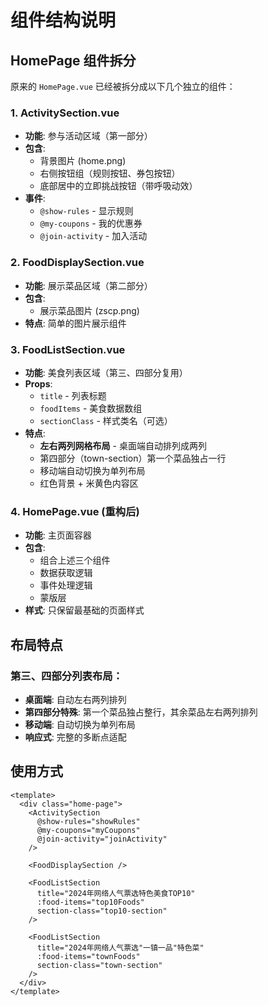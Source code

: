 # 组件结构说明

## HomePage 组件拆分

原来的 `HomePage.vue` 已经被拆分成以下几个独立的组件：

### 1. ActivitySection.vue
- **功能**: 参与活动区域（第一部分）
- **包含**: 
  - 背景图片 (home.png)
  - 右侧按钮组（规则按钮、券包按钮）
  - 底部居中的立即挑战按钮（带呼吸动效）
- **事件**: 
  - `@show-rules` - 显示规则
  - `@my-coupons` - 我的优惠券
  - `@join-activity` - 加入活动

### 2. FoodDisplaySection.vue
- **功能**: 展示菜品区域（第二部分）
- **包含**: 
  - 展示菜品图片 (zscp.png)
- **特点**: 简单的图片展示组件

### 3. FoodListSection.vue
- **功能**: 美食列表区域（第三、四部分复用）
- **Props**:
  - `title` - 列表标题
  - `foodItems` - 美食数据数组
  - `sectionClass` - 样式类名（可选）
- **特点**: 
  - **左右两列网格布局** - 桌面端自动排列成两列
  - 第四部分（town-section）第一个菜品独占一行
  - 移动端自动切换为单列布局
  - 红色背景 + 米黄色内容区

### 4. HomePage.vue (重构后)
- **功能**: 主页面容器
- **包含**: 
  - 组合上述三个组件
  - 数据获取逻辑
  - 事件处理逻辑
  - 蒙版层
- **样式**: 只保留最基础的页面样式

## 布局特点

### 第三、四部分列表布局：
- **桌面端**: 自动左右两列排列
- **第四部分特殊**: 第一个菜品独占整行，其余菜品左右两列排列
- **移动端**: 自动切换为单列布局
- **响应式**: 完整的多断点适配

## 使用方式

```vue
<template>
  <div class="home-page">
    <ActivitySection 
      @show-rules="showRules"
      @my-coupons="myCoupons"
      @join-activity="joinActivity"
    />
    
    <FoodDisplaySection />
    
    <FoodListSection 
      title="2024年网络人气票选特色美食TOP10"
      :food-items="top10Foods"
      section-class="top10-section"
    />
    
    <FoodListSection 
      title="2024年网络人气票选"一镇一品"特色菜"
      :food-items="townFoods"
      section-class="town-section"
    />
  </div>
</template>
```